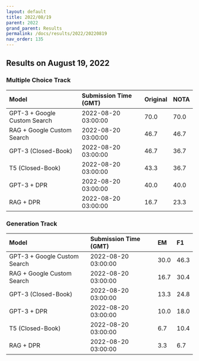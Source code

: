```yaml
---
layout: default
title: 2022/08/19
parent: 2022
grand_parent: Results
permalink: /docs/results/2022/20220819
nav_order: 135
---
```


## Results on August 19, 2022

### Multiple Choice Track

| Model        | Submission Time (GMT) | Original | NOTA | 
|:-------------|:---------|:---------|:-----|
|GPT-3 + Google Custom Search|2022-08-20 03:00:00|70.0|70.0|
|RAG + Google Custom Search|2022-08-20 03:00:00|46.7|46.7|
|GPT-3 (Closed-Book)|2022-08-20 03:00:00|46.7|36.7|
|T5 (Closed-Book)|2022-08-20 03:00:00|43.3|36.7|
|GPT-3 + DPR|2022-08-20 03:00:00|40.0|40.0|
|RAG + DPR|2022-08-20 03:00:00|16.7|23.3|



### Generation Track

| Model        | Submission Time (GMT) | EM | F1 | 
|:-------------|:---------|:---------|:-----|
|GPT-3 + Google Custom Search|2022-08-20 03:00:00|30.0|46.3|
|RAG + Google Custom Search|2022-08-20 03:00:00|16.7|30.4|
|GPT-3 (Closed-Book)|2022-08-20 03:00:00|13.3|24.8|
|GPT-3 + DPR|2022-08-20 03:00:00|10.0|18.0|
|T5 (Closed-Book)|2022-08-20 03:00:00|6.7|10.4|
|RAG + DPR|2022-08-20 03:00:00|3.3|6.7|

